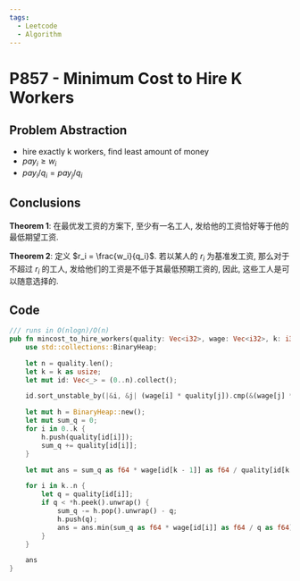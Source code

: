 ```yaml
---
tags:
  - Leetcode
  - Algorithm
---
```


# P857 - Minimum Cost to Hire K Workers

## Problem Abstraction

- hire exactly k workers, find least amount of money
- $pay_i \geq w_i$
- $pay_i / q_i = pay_j / q_i$

## Conclusions

**Theorem 1**: 在最优发工资的方案下, 至少有一名工人, 发给他的工资恰好等于他的最低期望工资.

**Theorem 2**: 定义 $r_i = \frac{w_i}{q_i}$. 若以某人的 $r_i$ 为基准发工资, 那么对于不超过 $r_i$ 的工人, 发给他们的工资是不低于其最低预期工资的, 因此, 这些工人是可以随意选择的.

## Code

```rust
/// runs in O(nlogn)/O(n)
pub fn mincost_to_hire_workers(quality: Vec<i32>, wage: Vec<i32>, k: i32) -> f64 {
    use std::collections::BinaryHeap;

    let n = quality.len();
    let k = k as usize;
    let mut id: Vec<_> = (0..n).collect();

    id.sort_unstable_by(|&i, &j| (wage[i] * quality[j]).cmp(&(wage[j] * quality[i])));

    let mut h = BinaryHeap::new();
    let mut sum_q = 0;
    for i in 0..k {
        h.push(quality[id[i]]);
        sum_q += quality[id[i]];
    }

    let mut ans = sum_q as f64 * wage[id[k - 1]] as f64 / quality[id[k - 1]] as f64;

    for i in k..n {
        let q = quality[id[i]];
        if q < *h.peek().unwrap() {
            sum_q -= h.pop().unwrap() - q;
            h.push(q);
            ans = ans.min(sum_q as f64 * wage[id[i]] as f64 / q as f64);
        }
    }

    ans
}
```

